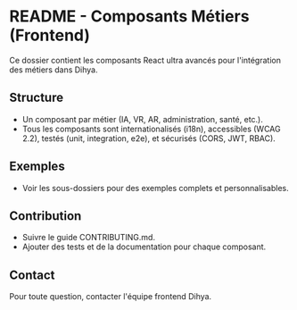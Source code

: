 # README - Composants Métiers (Frontend)

Ce dossier contient les composants React ultra avancés pour l'intégration des métiers dans Dihya.

## Structure
- Un composant par métier (IA, VR, AR, administration, santé, etc.).
- Tous les composants sont internationalisés (i18n), accessibles (WCAG 2.2), testés (unit, integration, e2e), et sécurisés (CORS, JWT, RBAC).

## Exemples
- Voir les sous-dossiers pour des exemples complets et personnalisables.

## Contribution
- Suivre le guide CONTRIBUTING.md.
- Ajouter des tests et de la documentation pour chaque composant.

## Contact
Pour toute question, contacter l'équipe frontend Dihya.
